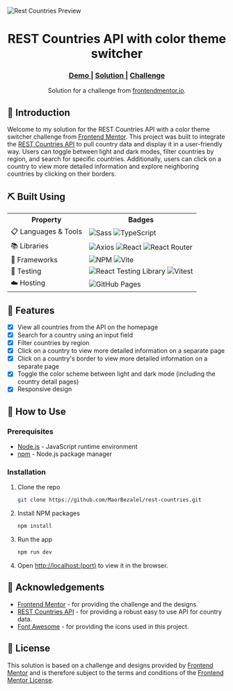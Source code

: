 ![Rest Countries Preview](./public/rest-countries-api-preview.gif)

<div align="center">
    <h1>REST Countries API with color theme switcher</h1>
  <h3>
    <a href="https://maorbezalel.github.io/rest-countries/" color="white">
      Demo
    </a>
    <span> | </span>
    <a href="https://www.frontendmentor.io/solutions/rest-countries-api-vitereactreactrouteraxiosscsstypescript-JSMkXIRUdh">
      Solution
    </a>
   <span> | </span>
    <a href="https://www.frontendmentor.io/challenges/rest-countries-api-with-color-theme-switcher-5cacc469fec04111f7b848ca">
      Challenge
    </a>
  </h3>
</div>
<div align="center">
   Solution for a challenge from  <a href="https://www.frontendmentor.io/" target="_blank">frontendmentor.io</a>.
</div>


## 🧐 Introduction <a name = "introduction"></a>

Welcome to my solution for the REST Countries API with a color theme switcher challenge from [Frontend Mentor](https://www.frontendmentor.io/). This project was built to integrate the [REST Countries API](https://restcountries.com/) to pull country data and display it in a user-friendly way. Users can toggle between light and dark modes, filter countries by region, and search for specific countries. Additionally, users can click on a country to view more detailed information and explore neighboring countries by clicking on their borders.

## ⛏️ Built Using <a name = "built-using"></a>

<table>
    <tr>
        <th>Property</th>
        <th>Badges</th>
    </tr>
    <tr>
        <td>📋 Languages & Tools</td>
        <td>
            <img src="https://img.shields.io/badge/SASS-hotpink.svg?style=for-the-badge&logo=SASS&logoColor=white" alt="Sass">
            <img src="https://img.shields.io/badge/typescript-%23007ACC.svg?style=for-the-badge&logo=typescript&logoColor=white" alt="TypeScript">
        </td>
    </tr>
        <td>📚 Libraries</td>
        <td>
            <img src="https://img.shields.io/badge/axios-%23FF0000.svg?style=for-the-badge&logo=axios&logoColor=white" alt="Axios">
            <img src="https://img.shields.io/badge/react-%2320232a.svg?style=for-the-badge&logo=react&logoColor=%2361DAFB" alt="React">
            <img src="https://img.shields.io/badge/react_router-%23CA4245.svg?style=for-the-badge&logo=react-router&logoColor=white" alt="React Router">
        </td>
    </tr>
    <tr>
        <td>🚀 Frameworks</td>
        <td>
            <img src="https://img.shields.io/badge/NPM-%23CB3837.svg?style=for-the-badge&logo=npm&logoColor=white" alt="NPM">
            <img src="https://img.shields.io/badge/vite-%23646CFF.svg?style=for-the-badge&logo=vite&logoColor=white" alt="Vite">
        </td>
    </tr>
    <tr>
        <td>🧪 Testing</td>
        <td>
            <img src="https://img.shields.io/badge/-TestingLibrary-%23E33332?style=for-the-badge&logo=testing-library&logoColor=white" alt="React Testing Library">
            <img src="https://img.shields.io/badge/Vitest-6E9F18.svg?style=for-the-badge&logo=Vitest&logoColor=white" alt="Vitest">
        </td>
    </tr>
    <tr>
        <td>☁️ Hosting</td>
        <td>
            <img src="https://img.shields.io/badge/GitHub_Pages-%23181717.svg?style=for-the-badge&logo=github&logoColor=white" alt="GitHub Pages">
        </td>
    </tr>
</table>

## 🎈 Features <a name="features"></a>

- [x] View all countries from the API on the homepage
- [x] Search for a country using an input field
- [x] Filter countries by region
- [x] Click on a country to view more detailed information on a separate page
- [x] Click on a country's border to view more detailed information on a separate page
- [x] Toggle the color scheme between light and dark mode (including the country detail pages)
- [x] Responsive design

## 🎉 How to Use <a name="how-to-use"></a>

### Prerequisites

- [Node.js](https://nodejs.org/en/) - JavaScript runtime environment
- [npm](https://www.npmjs.com/) - Node.js package manager

### Installation

1. Clone the repo
   ```sh
   git clone https://github.com/MaorBezalel/rest-countries.git
    ```
2. Install NPM packages
    ```sh
    npm install
    ```
3. Run the app
    ```sh
    npm run dev
    ```
4. Open [http://localhost:(port)](http://localhost:(port)) to view it in the browser.

## 🙏 Acknowledgements <a name = "acknowledgements"></a>

- [Frontend Mentor](https://www.frontendmentor.io/) - for providing the challenge and the designs.
- [REST Countries API](https://restcountries.com/) - for providing a robust easy to use API for country data.
- [Font Awesome](https://fontawesome.com/) - for providing the icons used in this project.

## 📝 License <a name = "license"></a>

This solution is based on a challenge and designs provided by [Frontend Mentor](https://www.frontendmentor.io/)  and is therefore subject to the terms and conditions of the [Frontend Mentor License](https://www.frontendmentor.io/license).